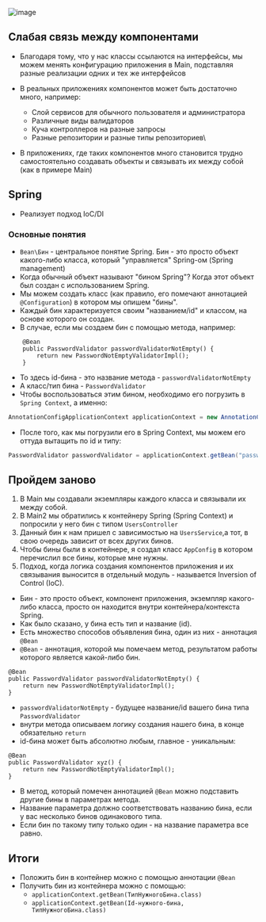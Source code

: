 ![image](https://raw.githubusercontent.com/ait-tr/cohort25/main/back_end/lesson_03/img/1.png)

## Слабая связь между компонентами

* Благодаря тому, что у нас классы ссылаются на интерфейсы, мы можем менять конфигурацию приложения в Main, подставляя разные реализации одних и тех же интерфейсов

* В реальных приложениях компонентов может быть достаточно много, например:
  * Слой сервисов для обычного пользователя и администратора
  * Различные виды валидаторов
  * Куча контроллеров на разные запросы
  * Разные репозитории и разные типы репозиториев\
* В приложениях, где таких компонентов много становится трудно самостоятельно создавать объекты и связывать их между собой (как в примере Main)

## Spring

* Реализует подход IoC/DI

### Основные понятия

* `Bean\Бин` - центральное понятие Spring. Бин - это просто объект какого-либо класса, который "управляется" Spring-ом (Spring management)
* Когда обычный объект называют "бином Spring"? Когда этот объект был создан с использованием Spring.
* Мы можем создать класс (как правило, его помечают аннотацией `@Configuration`) в котором мы опишем "бины".
* Каждый бин характеризуется своим "названием/id" и классом, на основе которого он создан.
* В случае, если мы создаем бин с помощью метода, например:

```
    @Bean
    public PasswordValidator passwordValidatorNotEmpty() {
        return new PasswordNotEmptyValidatorImpl();
    }
```

* То здесь id-бина - это название метода - `passwordValidatorNotEmpty`
* А класс/тип бина -  `PasswordValidator`
* Чтобы воспользоваться этим бином, необходимо его погрузить в `Spring Context`, а именно:

```java
AnnotationConfigApplicationContext applicationContext = new AnnotationConfigApplicationContext(AppConfig.class);
```

* После того, как мы погрузили его в Spring Context, мы можем его оттуда вытащить по id и типу:

```java
PasswordValidator passwordValidator = applicationContext.getBean("passwordValidatorRegex", PasswordValidator.class);
```

## Пройдем заново

1. В Main мы создавали экземпляры каждого класса и связывали их между собой.
2. В Main2 мы обратились к контейнеру Spring (Spring Context) и попросили у него бин с типом `UsersController`
3. Данный бин к нам пришел с зависимостью на `UsersService`,а тот, в свою очередь зависит от всех других бинов.
4. Чтобы бины были в контейнере, я создал класс `AppConfig` в котором перечислил все бины, которые мне нужны.
5. Подход, когда логика создания компонентов приложения и их связывания выносится в отдельный модуль - называется Inversion of Control (IoC).

* Бин - это просто объект, компонент приложения, экземпляр какого-либо класса, просто он находится внутри контейнера/контекста Spring.
* Как было сказано, у бина есть тип и название (id).
* Есть множество способов объявления бина, один из них - аннотация `@Bean`
* `@Bean` - аннотация, которой мы помечаем метод, результатом работы которого является какой-либо бин.

```
@Bean
public PasswordValidator passwordValidatorNotEmpty() {
    return new PasswordNotEmptyValidatorImpl();
}
```

* `passwordValidatorNotEmpty` - будущее название/id вашего бина типа `PasswordValidator`
* внутри метода описываем логику создания нашего бина, в конце обязательно `return`
* id-бина может быть абсолютно любым, главное - уникальным:

```
@Bean
public PasswordValidator xyz() {
    return new PasswordNotEmptyValidatorImpl();
}
```

* В метод, который помечен аннотацией `@Bean` можно подставить другие бины в параметрах метода.
* Название параметра должно соответствовать названию бина, если у вас несколько бинов одинакового типа. 
* Если бин по такому типу только один - на название параметра все равно.

## Итоги

* Положить бин в контейнер можно с помощью аннотации `@Bean`
* Получить бин из контейнера можно с помощью:
  * `applicationContext.getBean(ТипНужногоБина.class)`
  * `applicationContext.getBean(Id-нужного-бина, ТипНужногоБина.class)`